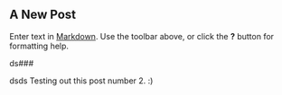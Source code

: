 ## A New Post

Enter text in [Markdown](http://daringfireball.net/projects/markdown/). Use the toolbar above, or click the **?** button for formatting help.

ds###

dsds Testing out this post number 2. :)